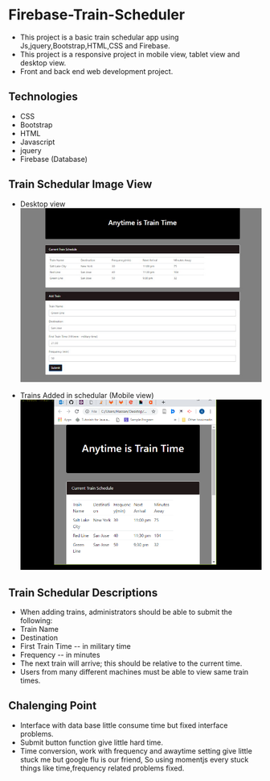 # Firebase-Train-Scheduler
 
   * This project is a basic train schedular app using Js,jquery,Bootstrap,HTML,CSS and Firebase.
   * This project is a responsive project in mobile view, tablet view and desktop view.
   * Front and back end web development project. 

## Technologies
* CSS 
* Bootstrap
* HTML
* Javascript
* jquery
* Firebase (Database)

## Train Schedular Image View

*   Desktop view
![alt text](https://github.com/atiftariq786/Firebase-Train-Scheduler/blob/master/assets/images/Firebase-Train%20Schedule.jpg?raw=true "Train Schedular-1 ")

*   Trains Added in schedular (Mobile view)
![alt text](https://github.com/atiftariq786/Firebase-Train-Scheduler/blob/master/assets/images/Train_Time_Image-2.png?raw=true "Train Schedular-2 Responsive")


## Train Schedular Descriptions
* When adding trains, administrators should be able to submit the following:
* Train Name
* Destination 
* First Train Time -- in military time
* Frequency -- in minutes
* The next train will arrive; this should be relative to the current time.
* Users from many different machines must be able to view same train times.

## Chalenging Point
*  Interface with data base little consume time but fixed interface problems.
*  Submit button function give little hard time.
*  Time conversion, work with frequency and awaytime setting give little stuck me but google flu is    our friend, So using momentjs every stuck things like time,frequency related problems fixed.
  



















